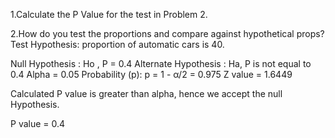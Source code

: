 1.Calculate the P Value for the test in Problem 2.

2.How do you test the proportions and compare against hypothetical props? Test Hypothesis: proportion of automatic cars is 40.

Null Hypothesis : Ho , P = 0.4
Alternate Hypothesis : Ha, P is not equal to 0.4
Alpha = 0.05
Probability (p): p = 1 - α/2 = 0.975
Z value = 1.6449

Calculated P value is greater than alpha, hence we accept the null Hypothesis.

P value = 0.4
